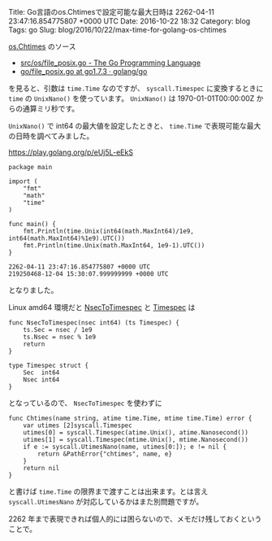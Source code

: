 Title: Go言語のos.Chtimesで設定可能な最大日時は 2262-04-11 23:47:16.854775807 +0000 UTC
Date: 2016-10-22 18:32
Category: blog
Tags: go
Slug: blog/2016/10/22/max-time-for-golang-os-chtimes


[os.Chtimes](https://golang.org/pkg/os/#Chtimes) のソース

* [src/os/file_posix.go - The Go Programming Language](https://golang.org/src/os/file_posix.go?s=3693:3758#L123)
* [go/file_posix.go at go1.7.3 · golang/go](https://github.com/golang/go/blob/go1.7.3/src/os/file_posix.go#L133-L141)

を見ると、引数は `time.Time` なのですが、 `syscall.Timespec` に変換するときに `time` の `UnixNano()` を使っています。 `UnixNano()` は 1970-01-01T00:00:00Z からの通算ミリ秒です。

`UnixNano()` で int64 の最大値を設定したときと、 `time.Time` で表現可能な最大の日時を調べてみました。

https://play.golang.org/p/eUj5L-eEkS

```
package main

import (
	"fmt"
	"math"
	"time"
)

func main() {
	fmt.Println(time.Unix(int64(math.MaxInt64)/1e9, int64(math.MaxInt64)%1e9).UTC())
	fmt.Println(time.Unix(math.MaxInt64, 1e9-1).UTC())
}
```

```
2262-04-11 23:47:16.854775807 +0000 UTC
219250468-12-04 15:30:07.999999999 +0000 UTC
```

となりました。

Linux amd64 環境だと [NsecToTimespec](https://github.com/golang/go/blob/go1.7.3/src/syscall/syscall_linux_amd64.go#L91-L95) と [Timespec](https://github.com/golang/go/blob/go1.7.3/src/syscall/ztypes_linux_amd64.go#L24-L27) は

```
func NsecToTimespec(nsec int64) (ts Timespec) {
	ts.Sec = nsec / 1e9
	ts.Nsec = nsec % 1e9
	return
}
```

```
type Timespec struct {
	Sec  int64
	Nsec int64
}
```

となっているので、 `NsecToTimespec` を使わずに

```
func Chtimes(name string, atime time.Time, mtime time.Time) error {
	var utimes [2]syscall.Timespec
	utimes[0] = syscall.Timespec(atime.Unix(), atime.Nanosecond())
	utimes[1] = syscall.Timespec(mtime.Unix(), mtime.Nanosecond())
	if e := syscall.UtimesNano(name, utimes[0:]); e != nil {
		return &PathError{"chtimes", name, e}
	}
	return nil
}
```

と書けば `time.Time` の限界まで渡すことは出来ます。とは言え `syscall.UtimesNano` が対応しているかはまた別問題ですが。

2262 年まで表現できれば個人的には困らないので、メモだけ残しておくということで。
